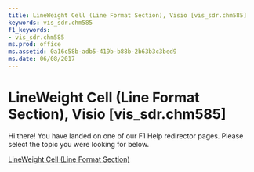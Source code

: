 ```yaml
---
title: LineWeight Cell (Line Format Section), Visio [vis_sdr.chm585]
keywords: vis_sdr.chm585
f1_keywords:
- vis_sdr.chm585
ms.prod: office
ms.assetid: 0a16c58b-adb5-419b-b88b-2b63b3c3bed9
ms.date: 06/08/2017
---
```



# LineWeight Cell (Line Format Section), Visio [vis_sdr.chm585]

Hi there! You have landed on one of our F1 Help redirector pages. Please select the topic you were looking for below.

[LineWeight Cell (Line Format Section)](http://msdn.microsoft.com/library/16b0e293-eeef-34b4-aeb0-4472815dd543%28Office.15%29.aspx)

